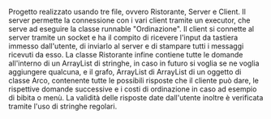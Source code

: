 Progetto realizzato usando tre file, ovvero Ristorante, Server e Client.
Il server permette la connessione con i vari client tramite un executor, che serve ad 
eseguire la classe runnable "Ordinazione".
Il client si connette al server tramite un socket e ha il compito di ricevere l'input 
da tastiera immesso dall'utente, di inviarlo al server e di stampare tutti i messaggi
ricevuti da esso.
La classe Ristorante infine contiene tutte le domande all'interno di un ArrayList di
stringhe, in caso in futuro si voglia se ne voglia aggiungere qualcuna, e il grafo, 
ArrayList di ArrayList di un oggetto di classe Arco, contenente tutte le possibili 
risposte che il cliente può dare, le rispettive domande successive e i costi di 
ordinazione in caso ad esempio di bibita o menù. La validità delle risposte date 
dall'utente inoltre è verificata tramite l'uso di stringhe regolari.


